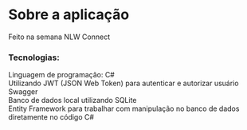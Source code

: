 # Sobre a aplicação
Feito na semana NLW Connect
### Tecnologias:
Linguagem de programação: C# <br>
Utilizando JWT (JSON Web Token) para autenticar e autorizar usuário<br>
Swagger<br>
Banco de dados local utilizando SQLite<br>
Entity Framework para trabalhar com manipulação no banco de dados diretamente no código C#<br>
